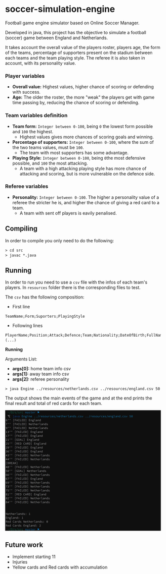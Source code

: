 # soccer-simulation-engine

Football game engine simulator based on Online Soccer Manager.

Developed in java, this project has the objective to simulate a football (soccer) game between England and Netherlands. 

It takes account the overall value of the players roster, players age, the form of the teams, percentage of supporters present on the stadium between each teams and the team playing style. The referee it is also taken in account, with its personality value.

### Player variables

* **Overall value:** Highest values, higher chance of scoring or defending with success.
* **Age:** The older the roster, the more "weak" the players get with game time passing by, reducing the chance of scoring or defending. 

### Team variables definition

* **Team form:** `Integer between 0-100`, being `0` the lowest form possible and `100` the highest.
	* Highest values gives more chances of scoring goals and winning.
* **Percentage of supporters:** `Integer between 0-100`, where the sum of the two teams values, must be `100`. 
	* The team with most supporters has some advantage.
* **Playing Style:** `Integer between 0-100`, being `0`the most defensive possible, and `100` the most attacking.
	* A team with a high attacking playing style has more chance of attacking and scoring, but is more vulnerable on the defence side.
	
### Referee variables
* **Personality:** `Integer between 0-100`. The higher a personality value of a referee the stricter he is, and higher the chance of giving a red card to a team.
	* A team with sent off players is eavily penalised.


## Compiling

In order to compile you only need to do the following:

```
> cd src 
> javac *.java

```

## Running

In order to run you need to use a `csv` file with the infos of each team's players. In `resources` folder there is the corresponding files to test.

The `csv` has the following composition:

* First line

```
TeamName;Form;Suporters;PlayingStyle
```

* Following lines
 
```
PlayerName;Position;Attack;Defence;Team;Nationality;DateOfBirth;FullName
(...) 
```

**Running** 

Arguments List:

* **args[0]:** home team info csv
* **args[1]:** away team info csv
* **args[2]:** referee personality

```
> java Engine ../resources/netherlands.csv ../resources/england.csv 50
```

The output shows the main events of the game and at the end prints the final result and total of red cards for each team.

![Example Output](outputExample.png)

## Future work

* Implement starting 11
* Injuries
* Yellow cards and Red cards with accumulation